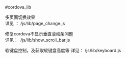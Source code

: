 #cordova_lib



多页面切换效果    
详见 ： /js/lib/page_change.js  

修复cordova不显示垂直滚动条问题   
详见：  /js/lib/show_scroll_bar.js

软键盘控制，及获取软键盘高度等
详见：  /js/lib/keyboard.js